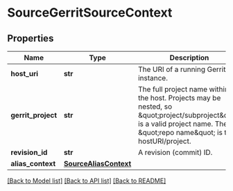# SourceGerritSourceContext

## Properties
Name | Type | Description | Notes
------------ | ------------- | ------------- | -------------
**host_uri** | **str** | The URI of a running Gerrit instance. | [optional] 
**gerrit_project** | **str** | The full project name within the host. Projects may be nested, so \&quot;project/subproject\&quot; is a valid project name. The \&quot;repo name\&quot; is the hostURI/project. | [optional] 
**revision_id** | **str** | A revision (commit) ID. | [optional] 
**alias_context** | [**SourceAliasContext**](SourceAliasContext.md) |  | [optional] 

[[Back to Model list]](../README.md#documentation-for-models) [[Back to API list]](../README.md#documentation-for-api-endpoints) [[Back to README]](../README.md)

